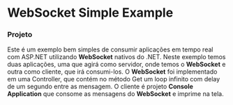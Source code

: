 # WebSocket Simple Example

### Projeto

Este é um exemplo bem simples de consumir aplicações em tempo real com ASP.NET utilizando **WebSocket** nativos do .NET.
Neste exemplo temos  duas aplicações, uma que agirá como servidor, onde temos o **WebSocket** e outra como cliente, que irá consumi-los. 
O  **WebSocket** foi implementado em uma Controller, que contém no método Get  um loop infinito com delay de um segundo entre as mensagem.
O cliente é projeto **Console Application** que consome as mensagens do **WebSocket** e imprime na tela.